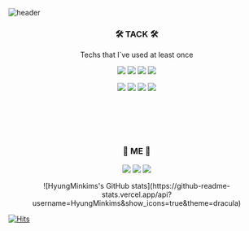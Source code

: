 ![header](https://capsule-render.vercel.app/api?type=cylinder&color=auto&height=300&section=header&text=HELLO&fontSize=90)

<h3 align="center">🛠 TACK 🛠</h3>

<p align="center"> Techs that I`ve used at least once </p>

<p align="center">
<img src="https://img.shields.io/badge/Java-007396?style=flat-square&logo=Java&logoColor=white"/>
<img src="https://img.shields.io/badge/Swift-FA7343?style=flat-square&logo=Swift&logoColor=white"/>
<img src="https://img.shields.io/badge/HTML5-E34F26?style=flat-square&logo=HTML5&logoColor=white"/>
<img src="https://img.shields.io/badge/JavaScript-F7DF1E?style=flat-square&logo=JavaScript&logoColor=white"/>
</p>
<p align="center">
<img src="https://img.shields.io/badge/Android-3DDC84?style=flat-square&logo=Android&logoColor=white"/>
<img src="https://img.shields.io/badge/MySQL-4479A1?style=flat-square&logo=MySQL&logoColor=white"/>
<img src="https://img.shields.io/badge/Oracle-F80000?style=flat-square&logo=Oracle&logoColor=white"/>
<img src="https://img.shields.io/badge/C++-00599C?style=flat-square&logo=C%2B%2B&logoColor=white"/>
</p>


<br>
<br>
<br>
<br>
<h3 align="center">👀 ME 👀</h3>
<p align="center">
<a href="https://github.com/gudals1947" target="_blank"><img src="https://img.shields.io/badge/GitHub-181717?style=flat-square&logo=GitHub&logoColor=white"/></a>
<a href="mailto:kkg866@gmail.com" target="_blank"><img src="https://img.shields.io/badge/Gmail-EA4335?style=flat-square&logo=Gmail&logoColor=white"/></a>
<a href="mailto:94_08_07@naver.com" target="_blank"><img src="https://img.shields.io/badge/Naver-03C75A?style=flat-square&logo=Naver&logoColor=white"/></a>
</p>

<p align="center">
![HyungMinkims's GitHub stats](https://github-readme-stats.vercel.app/api?username=HyungMinkims&show_icons=true&theme=dracula)

[![Hits](https://hits.seeyoufarm.com/api/count/incr/badge.svg?url=https%3A%2F%2Fgithub.com%2FHyungMinKims&count_bg=%23C83D3D&title_bg=%23000000&icon=ko-fi.svg&icon_color=%23B00000&title=hits&edge_flat=true)](https://hits.seeyoufarm.com)
</p>

<!--
**HyungMinKims/HyungMinKims** is a ✨ _special_ ✨ repository because its `README.md` (this file) appears on your GitHub profile.

Here are some ideas to get you started:

- 🔭 I’m currently working on ...
- 🌱 I’m currently learning ...
- 👯 I’m looking to collaborate on ...
- 🤔 I’m looking for help with ...
- 💬 Ask me about ...
- 📫 How to reach me: ...
- 😄 Pronouns: ...
- ⚡ Fun fact: ...
-->
